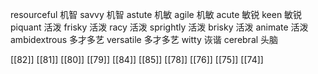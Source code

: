 




resourceful 机智
savvy 机智
astute 机敏
agile 机敏
acute 敏锐
keen 敏锐
piquant 活泼
frisky 活泼
racy 活泼
sprightly 活泼
brisky 活泼
animate 活泼
ambidextrous 多才多艺
versatile 多才多艺
witty 诙谐
cerebral 头脑

[[82]]
[[81]]
[[80]]
[[79]]
[[84]]
[[85]]
[[78]]
[[76]]
[[75]]
[[74]]